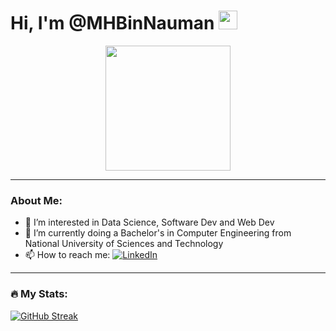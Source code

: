 <h1>
  Hi, I'm @MHBinNauman
  <img src="https://media.giphy.com/media/hvRJCLFzcasrR4ia7z/giphy.gif" width="30px"/>
</h1>

<div id="header" align="center">
  <img src="https://media2.giphy.com/media/v1.Y2lkPTc5MGI3NjExNTZhc2J5NmduNzVkMXV5MHBneDJ0NDdsOWtjdjlrODdpeHl5ZTRhbiZlcD12MV9pbnRlcm5hbF9naWZfYnlfaWQmY3Q9Zw/78XCFBGOlS6keY1Bil/giphy.gif" width="200"/>
</div>

<div id="badges" align="center">
  <img src="https://komarev.com/ghpvc/?username=MHBinNauman&style=flat-square&color=blue" alt=""/>
</div>

---

### About Me:

- 👀 I’m interested in Data Science, Software Dev and Web Dev
- 🌱 I’m currently doing a Bachelor's in Computer Engineering from National University of Sciences and Technology
- :mailbox: How to reach me: [![LinkedIn](https://custom-icon-badges.demolab.com/badge/LinkedIn-0A66C2?logo=linkedin-white&logoColor=fff)](www.linkedin.com/in/muhammad-hisham-bin-nauman)

---

### :fire: My Stats:

[![GitHub Streak](http://github-readme-streak-stats.herokuapp.com?user=MHBinNauman&theme=dark&date_format=j%20M%5B%20Y%5D)](https://git.io/streak-stats)

<!---
MHBinNauman/MHBinNauman is a ✨ special ✨ repository because its `README.md` (this file) appears on your GitHub profile.
You can click the Preview link to take a look at your changes.
--->
